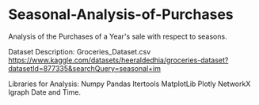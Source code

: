 # Seasonal-Analysis-of-Purchases
Analysis of the Purchases of a Year's sale with respect to seasons.

Dataset Description:
Groceries_Dataset.csv
https://www.kaggle.com/datasets/heeraldedhia/groceries-dataset?datasetId=877335&searchQuery=seasonal+im

Libraries for Analysis:
Numpy
Pandas
Itertools
MatplotLib
Plotly
NetworkX
Igraph
Date and Time.
